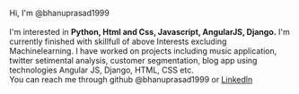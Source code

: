 Hi, I'm @bhanuprasad1999<br><br>
I'm interested in <b>Python, Html and Css, Javascript, AngularJS, Django.</b>
I'm currently finished with skillfull of above Interests excluding Machinelearning.
I have worked on projects including music application, twitter setimental analysis, customer segmentation, blog app using technologies Angular JS, Django, HTML, CSS etc.<br>
You can reach me through github @bhanuprasad1999 or <a href="https:/www.linkedin.com/in/bhanu-prasad-ch-3bb543207">Linkedln</a>
